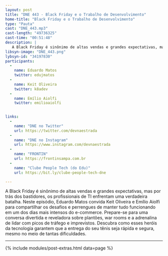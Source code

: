 ```yaml
---
layout: post
title: "DNE 443 - Black Friday e o Trabalho de Desenvolvimento"
home-title: "Black Friday e o Trabalho de Desenvolvimento"
type: "Pauta"
cast: "DNE_443.mp3"
cast-length: "49736325"
cast-time: "00:51:48"
description: |
   A Black Friday é sinônimo de altas vendas e grandes expectativas, mas por trás dos bastidores, os profissionais de TI enfrentam uma verdadeira batalha. Neste episódio, Eduardo Matos convida Keit Oliveira e Emílio Aiolfi para compartilhar os desafios e perrengues de manter tudo funcionando em um dos dias mais intensos do e-commerce. Prepare-se para uma conversa divertida e reveladora sobre plantões, war rooms e a adrenalina de lidar com picos de tráfego e imprevistos. Descubra como esses heróis da tecnologia garantem que a entrega do seu tênis seja rápida e segura, mesmo no meio de tantas dificuldades.
libsyn-image: "DNE_443.png"
lybsyn-id: "34197830"
participants:
  -
    name: Eduardo Matos
    twitter: edujmatos
  -
    name: Keit Oliveira
    twitter: k8adev	
  -
    name: Emílio Aiolfi
    twitter: emilioaiolfi

    
links:
  -
    name: "DNE no Twitter"
    url: https://twitter.com/devnaestrada
  -
    name: "DNE no Instagram"
    url: https://www.instagram.com/devnaestrada
  -
    name: "FRONTIN"
    url: https://frontinsampa.com.br
  -
    name: "Clube People Tech (do Edu)"
    url: https://bit.ly/clube-people-tech-dne 

---
```


A Black Friday é sinônimo de altas vendas e grandes expectativas, mas por trás dos bastidores, os profissionais de TI enfrentam uma verdadeira batalha. Neste episódio, Eduardo Matos convida Keit Oliveira e Emílio Aiolfi para compartilhar os desafios e perrengues de manter tudo funcionando em um dos dias mais intensos do e-commerce. Prepare-se para uma conversa divertida e reveladora sobre plantões, war rooms e a adrenalina de lidar com picos de tráfego e imprevistos. Descubra como esses heróis da tecnologia garantem que a entrega do seu tênis seja rápida e segura, mesmo no meio de tantas dificuldades.
  
---

{% include modules/post-extras.html data=page %}

